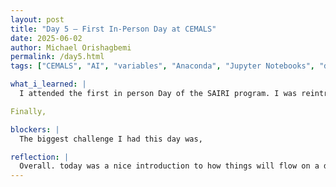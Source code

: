 ```yaml
---
layout: post
title: "Day 5 – First In-Person Day at CEMALS"
date: 2025-06-02
author: Michael Orishagbemi
permalink: /day5.html
tags: ["CEMALS", "AI", "variables", "Anaconda", "Jupyter Notebooks", "daytoday",]

what_i_learned: |
  I attended the first in person Day of the SAIRI program. I was reintroduced to my peers, mentors, and the program coordinators. We had a discussion on the importance on proper regulation on the development and use of AI alongside the importance of the role dependent and independent variables play in the training of AI models. Afterwards, me and my project team participated in a teambuilding activity where we were tasked in seeing how high up we could take a marshmellow using only uncooked spaghetti sticks, thanks to our cooperation with our mentors we were able to build a first prize structure. Afterwards we relocated to our research lab where our mentors introduced us to other graduate students that we could use as resources and shared and explained the tools we will be using throughout the summer (Anaconda, Mathlab, SPSS, and Juptyer notebooks).

Finally,

blockers: |
  The biggest challenge I had this day was, 

reflection: |
  Overall. today was a nice introduction to how things will flow on a day by day basis. My current goal at this moment is to review the links provided to me by Dr.Eze and make sure I am able to retain the knowledge the provide. I hope this program will be a great time for everyone involved.
---
```


